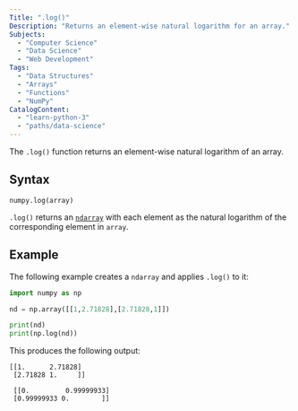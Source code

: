 ```yaml
---
Title: ".log()"
Description: "Returns an element-wise natural logarithm for an array."
Subjects:
  - "Computer Science"
  - "Data Science"
  - "Web Development"
Tags:
  - "Data Structures"
  - "Arrays"
  - "Functions"
  - "NumPy"
CatalogContent:
  - "learn-python-3"
  - "paths/data-science"
---
```


The `.log()` function returns an element-wise natural logarithm of an array.

## Syntax

```pseudo
numpy.log(array)
```

`.log()` returns an [`ndarray`](https://www.codecademy.com/resources/docs/numpy/ndarray) with each element as the natural logarithm of the corresponding element in `array`.

## Example

The following example creates a `ndarray` and applies `.log()` to it:

```py
import numpy as np

nd = np.array([[1,2.71828],[2.71828,1]])

print(nd)
print(np.log(nd))
```

This produces the following output:

```shell
[[1.      2.71828]
 [2.71828 1.     ]]

 [[0.         0.99999933]
 [0.99999933 0.        ]]
```
